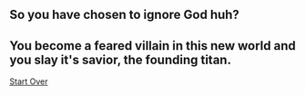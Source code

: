 ## So you have chosen to ignore God huh?

## You become a feared villain in this new world and you slay it's savior, the founding titan.

[Start Over](../wake-up.md)
